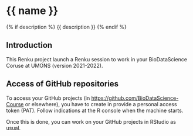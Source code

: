 # {{ name }}

{% if description %} {{ description }} {% endif %}

## Introduction

This Renku project launch a Renku session to work in your BioDataScience Coruse at UMONS (version 2021-2022).

## Access of GitHub repositories

To access your GitHub projects (in <https://github.com/BioDataScience-Course> or elsewhere), you have to create in provide a personal access token (PAT). Follow indications at the R console when the machine starts.

Once this is done, you can work on your GitHub projects in RStudio as usual.
